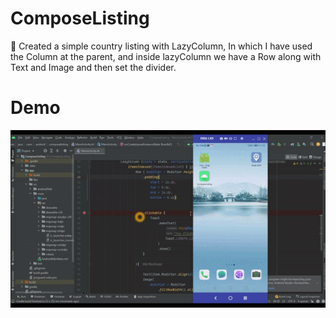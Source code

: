 # ComposeListing
👏 Created a simple country listing with LazyColumn, In which I have used the Column at the parent, and inside lazyColumn we have a Row along with Text and Image and then set the divider. 


# Demo
![](demo.gif)
